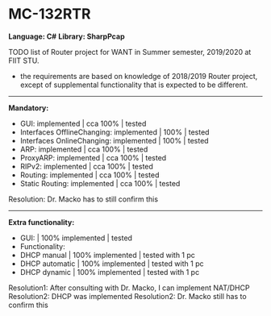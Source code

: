 # MC-132RTR

**Language: C#**
**Library: SharpPcap**

TODO list of Router project for WANT in Summer semester, 2019/2020 at FIIT STU. 
- the requirements are based on knowledge of 2018/2019 Router project, except of 
  supplemental functionality that is expected to be different.
 
 ----------------------------------------------------------------

 **Mandatory:**

- GUI: implemented | cca 100% | tested
- Interfaces OfflineChanging: implemented | 100% | tested
- Interfaces OnlineChanging: implemented | 100% | tested
- ARP: implemented | cca 100% | tested
- ProxyARP: implemented | cca 100% | tested
- RIPv2: implemented | cca 100% | tested
- Routing: implemented | cca 100% | tested
- Static Routing: implemented | cca 100% | tested

Resolution: Dr. Macko has to still confirm this

------------------------------------------------------------------

 **Extra functionality:**
 - GUI: | 100% implemented | tested
 - Functionality: 
 - DHCP manual | 100% implemented | tested with 1 pc
 - DHCP automatic | 100% implemented | tested with 1 pc
 - DHCP dynamic | 100% implemented | tested with 1 pc

Resolution1: After consulting with Dr. Macko, I can implement NAT/DHCP
Resolution2: DHCP was implemented
Resolution2: Dr. Macko still has to confirm this